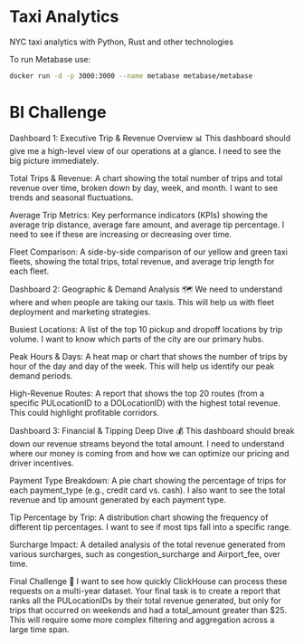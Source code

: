 # Taxi Analytics

NYC taxi analytics with Python, Rust and other technologies

To run Metabase use:
```bash
docker run -d -p 3000:3000 --name metabase metabase/metabase
```

# BI Challenge

Dashboard 1: Executive Trip & Revenue Overview 📊
This dashboard should give me a high-level view of our operations at a glance. I need to see the big picture immediately.

Total Trips & Revenue: A chart showing the total number of trips and total revenue over time, broken down by day, week, and month. I want to see trends and seasonal fluctuations.

Average Trip Metrics: Key performance indicators (KPIs) showing the average trip distance, average fare amount, and average tip percentage. I need to see if these are increasing or decreasing over time.

Fleet Comparison: A side-by-side comparison of our yellow and green taxi fleets, showing the total trips, total revenue, and average trip length for each fleet.

Dashboard 2: Geographic & Demand Analysis 🗺️
We need to understand where and when people are taking our taxis. This will help us with fleet deployment and marketing strategies.

Busiest Locations: A list of the top 10 pickup and dropoff locations by trip volume. I want to know which parts of the city are our primary hubs.

Peak Hours & Days: A heat map or chart that shows the number of trips by hour of the day and day of the week. This will help us identify our peak demand periods.

High-Revenue Routes: A report that shows the top 20 routes (from a specific PULocationID to a DOLocationID) with the highest total revenue. This could highlight profitable corridors.

Dashboard 3: Financial & Tipping Deep Dive 💰
This dashboard should break down our revenue streams beyond the total amount. I need to understand where our money is coming from and how we can optimize our pricing and driver incentives.

Payment Type Breakdown: A pie chart showing the percentage of trips for each payment_type (e.g., credit card vs. cash). I also want to see the total revenue and tip amount generated by each payment type.

Tip Percentage by Trip: A distribution chart showing the frequency of different tip percentages. I want to see if most tips fall into a specific range.

Surcharge Impact: A detailed analysis of the total revenue generated from various surcharges, such as congestion_surcharge and Airport_fee, over time.


Final Challenge 🙌
I want to see how quickly ClickHouse can process these requests on a multi-year dataset. Your final task is to create a report that ranks all the PULocationIDs by their total revenue generated, but only for trips that occurred on weekends and had a total_amount greater than $25. This will require some more complex filtering and aggregation across a large time span.